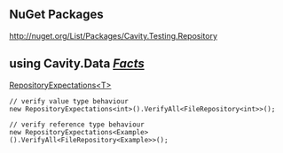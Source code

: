 ## NuGet Packages ##

http://nuget.org/List/Packages/Cavity.Testing.Repository

## using Cavity.Data _[Facts](http://code.google.com/p/cavity/source/browse/#svn%2Ftrunk%2Fsrc%2FCavity%20Repository%20Testing%2FClass%20Libraries%2FTesting.Repository.Facts%2FData)_ ##

[RepositoryExpectations&lt;T&gt;](http://code.google.com/p/cavity/source/browse/trunk/src/Cavity%20Repository%20Testing/Class%20Libraries/Testing.Repository/Data/RepositoryExpectations%601.cs)

```
// verify value type behaviour
new RepositoryExpectations<int>().VerifyAll<FileRepository<int>>();

// verify reference type behaviour
new RepositoryExpectations<Example>().VerifyAll<FileRepository<Example>>();
```